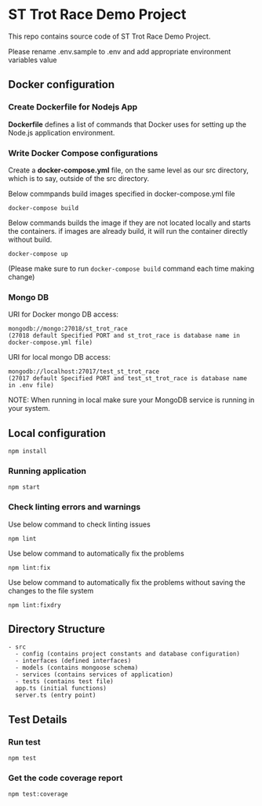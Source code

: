 # ST Trot Race Demo Project

This repo contains source code of ST Trot Race Demo Project.

Please rename .env.sample to .env and add appropriate environment variables value

## Docker configuration

### Create Dockerfile for Nodejs App

__Dockerfile__ defines a list of commands that Docker uses for setting up the Node.js application environment.

### Write Docker Compose configurations

Create a __docker-compose.yml__ file, on the same level as our src directory, which is to say, outside of the src directory.

Below commpands build images specified in docker-compose.yml file

```
docker-compose build
```

Below commands builds the image if they are not located locally and starts the containers. if images are already build, it will run the container directly without build.

```
docker-compose up
```

(Please make sure to run `docker-compose build` command each time making change)

### Mongo DB

URI for Docker mongo DB access:
```
mongodb://mongo:27018/st_trot_race 
(27018 default Specified PORT and st_trot_race is database name in docker-compose.yml file)
```

URI for local mongo DB access:
```
mongodb://localhost:27017/test_st_trot_race 
(27017 default Specified PORT and test_st_trot_race is database name in .env file)
```

NOTE: When running in local make sure your MongoDB service is running in your system. 

## Local configuration

```
npm install
```

<!-- ### Creating dist source

```
npm install
npm build
``` -->

### Running application

```
npm start
```

<!-- ### Running application in Development env

```
npm start:dev
``` -->

### Check linting errors and warnings

Use below command to check linting issues

```
npm lint
```

Use below command to automatically fix the problems

```
npm lint:fix
```

Use below command to automatically fix the problems without saving the changes to the file system

```
npm lint:fixdry
```

## Directory Structure

```
- src
  - config (contains project constants and database configuration)
  - interfaces (defined interfaces)
  - models (contains mongoose schema)
  - services (contains services of application)
  - tests (contains test file)
  app.ts (initial functions)
  server.ts (entry point)
```

## Test Details

### Run test

```
npm test
```

### Get the code coverage report

```
npm test:coverage
```